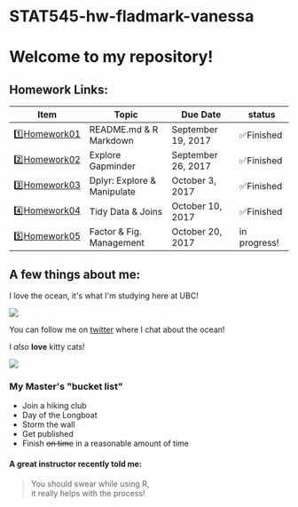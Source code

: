 # STAT545-hw-fladmark-vanessa

# Welcome to my repository!

## Homework Links:

|    **Item**     |    **Topic**     | **Due Date**          | **status** |
|-----------------|-----------------|-----------------------|------------|
| :one:[Homework01](https://github.com/vanflad/STAT545-hw-fladmark-vanessa/blob/master/hw01_gapminder.md) | README.md & R Markdown | September 19, 2017 |:white_check_mark:Finished    |
| :two:[Homework02](https://github.com/vanflad/STAT545-hw-fladmark-vanessa/tree/master/Homework2) | Explore Gapminder | September 26, 2017 |:white_check_mark:Finished    |
| :three:[Homework03](https://github.com/vanflad/STAT545-hw-fladmark-vanessa/tree/master/Homework%203)| Dplyr: Explore & Manipulate | October 3, 2017   |:white_check_mark:Finished    |
| :four:[Homework04](https://github.com/vanflad/STAT545-hw-fladmark-vanessa/tree/master/Homework%204)| Tidy Data & Joins | October 10, 2017   |:white_check_mark:Finished    |
| :five:[Homework05](https://github.com/vanflad/STAT545-hw-fladmark-vanessa/tree/master/Homework%205)| Factor & Fig. Management | October 20, 2017   | in progress!    |

## A few things about me:

I love the ocean, it's what I'm studying here at UBC!

![](https://media.giphy.com/media/3oz8xur099boo4N9aU/source.gif)

You can follow me on [twitter](https://twitter.com/FladmarkVanessa) where I chat about the ocean!

I *also* **love** kitty cats!

![](http://domesticcatworld.com/wp-content/uploads/2013/01/2-Tabby-cats.jpg)

### My Master's "bucket list"
- Join a hiking club
- Day of the Longboat
- Storm the wall
- Get published
- Finish ~~on time~~ in a reasonable amount of time

#### A great instructor recently told me:
>You should swear while using R,  
it really helps with the process!
